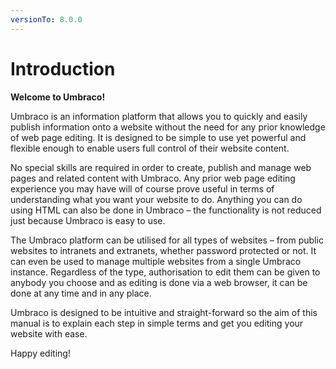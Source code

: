 ```yaml
---
versionTo: 8.0.0
---
```


# Introduction

**Welcome to Umbraco!**

Umbraco is an information platform that allows you to quickly and easily publish information onto a website without the need for any prior knowledge of web page editing. It is designed to be simple to use yet powerful and flexible enough to enable users full control of their website content.

No special skills are required in order to create, publish and manage web pages and related content with Umbraco. Any prior web page editing experience you may have will of course prove useful in terms of understanding what you want your website to do. Anything you can do using HTML can also be done in Umbraco – the functionality is not reduced just because Umbraco is easy to use.

The Umbraco platform can be utilised for all types of websites – from public websites to intranets and extranets, whether password protected or not. It can even be used to manage multiple websites from a single Umbraco instance. Regardless of the type, authorisation to edit them can be given to anybody you choose and as editing is done via a web browser, it can be done at any time and in any place.

Umbraco is designed to be intuitive and straight-forward so the aim of this manual is to explain each step in simple terms and get you editing your website with ease.

Happy editing!